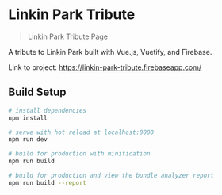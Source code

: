 # Linkin Park Tribute

> Linkin Park Tribute Page

A tribute to Linkin Park built with Vue.js, Vuetify, and Firebase.

Link to project: https://linkin-park-tribute.firebaseapp.com/

## Build Setup

``` bash
# install dependencies
npm install

# serve with hot reload at localhost:8080
npm run dev

# build for production with minification
npm run build

# build for production and view the bundle analyzer report
npm run build --report
```
